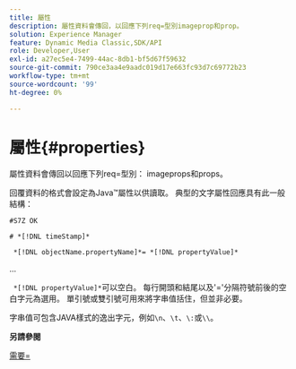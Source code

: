 ```yaml
---
title: 屬性
description: 屬性資料會傳回，以回應下列req=型別imageprop和prop。
solution: Experience Manager
feature: Dynamic Media Classic,SDK/API
role: Developer,User
exl-id: a27ec5e4-7499-44ac-8db1-bf5d67f59632
source-git-commit: 790ce3aa4e9aadc019d17e663fc93d7c69772b23
workflow-type: tm+mt
source-wordcount: '99'
ht-degree: 0%

---
```


# 屬性{#properties}

屬性資料會傳回以回應下列req=型別： imageprops和props。

回覆資料的格式會設定為Java™屬性以供讀取。 典型的文字屬性回應具有此一般結構：

`#S7Z OK`

`# *[!DNL timeStamp]*`

` *[!DNL objectName.propertyName]*= *[!DNL propertyValue]*`

...

` *[!DNL propertyValue]*`可以空白。 每行開頭和結尾以及&#39;=&#39;分隔符號前後的空白字元為選用。 單引號或雙引號可用來將字串值括住，但並非必要。

字串值可包含JAVA樣式的逸出字元，例如`\n`、`\t`、`\:`或`\\`。

**另請參閱**

[需要=](../../../../../ir-api/http-protocol/image-rendering-api-ref/c-ir-http-protocol-ref/c-ir-http-protocol-command-reference/r-ir-req.md#reference-792b1a663fb64261bd2de2a209b847fb)
